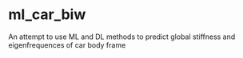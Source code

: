 # ml_car_biw
An attempt to use ML and DL methods to predict global stiffness and eigenfrequences of car body frame
